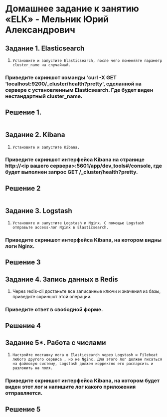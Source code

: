 # Домашнее задание к занятию «ELK» - Мельник Юрий Александрович




## Задание 1. Elasticsearch
 

1. `Установите и запустите Elasticsearch, после чего поменяйте параметр cluster_name на случайный.`

### Приведите скриншот команды 'curl -X GET 'localhost:9200/_cluster/health?pretty', сделанной на сервере с установленным Elasticsearch. Где будет виден нестандартный cluster_name.

## Решение 1.
```

```


## Задание 2. Kibana
 
1. `Установите и запустите Kibana.`
### Приведите скриншот интерфейса Kibana на странице http://<ip вашего сервера>:5601/app/dev_tools#/console, где будет выполнен запрос GET /_cluster/health?pretty.



## Решение 2
  
```

```


## Задание 3. Logstash

1. `Установите и запустите Logstash и Nginx. С помощью Logstash отправьте access-лог Nginx в Elasticsearch.`

### Приведите скриншот интерфейса Kibana, на котором видны логи Nginx.

## Решение 3


## Задание 4. Запись данных в Redis

1. Через redis-cli достаньте все записанные ключи и значения из базы, приведите скриншот этой операции.

### Приведите ответ в свободной форме.

## Решение 4











## Задание 5*. Работа с числами

1. `Настройте поставку лога в Elasticsearch через Logstash и Filebeat любого другого сервиса , но не Nginx. Для этого лог должен писаться на файловую систему, Logstash должен корректно его распарсить и разложить на поля.`

### Приведите скриншот интерфейса Kibana, на котором будет виден этот лог и напишите лог какого приложения отправляется.

## Решение 5
